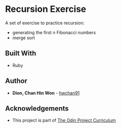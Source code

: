 # Recursion Exercise

A set of exercise to practice recursion:
* generating the first n Fibonacci numbers
* merge sort


## Built With

* Ruby


## Author

* **Dion, Chan Hin Won** -  [hwchan91](https://github.com/hwchan91)

## Acknowledgements

* This project is part of [The Odin Project Curriculum](https://www.theodinproject.com/courses/ruby-programming/lessons/recursion)
